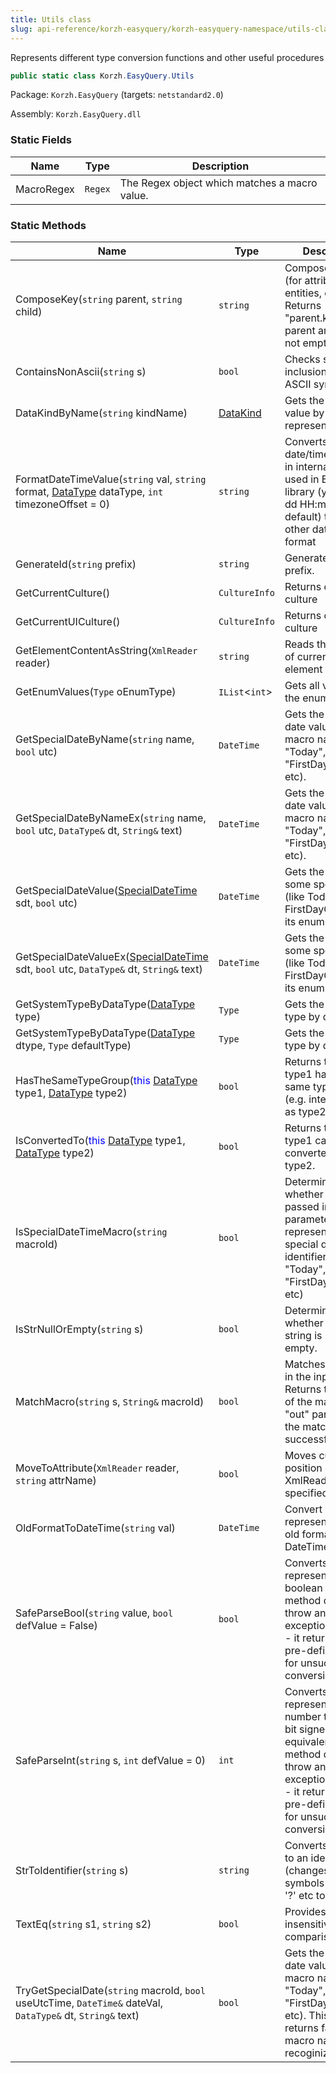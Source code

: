```yaml
---
title: Utils class
slug: api-reference/korzh-easyquery/korzh-easyquery-namespace/utils-class
---
```

Represents different type conversion functions and other useful procedures
```csharp
public static class Korzh.EasyQuery.Utils

```
Package: `Korzh.EasyQuery` (targets: `netstandard2.0`)

Assembly: `Korzh.EasyQuery.dll`

### Static Fields

| Name | Type | Description | 
| --- | --- | --- | 
| MacroRegex | `Regex` | The Regex object which matches a macro value. | 


### Static Methods

| Name | Type | Description | 
| --- | --- | --- | 
| ComposeKey(`string` parent, `string` child) | `string` | Composes the key (for attributes, entities, etc).  Returns "parent.key" if both parent and key are not empty/null | 
| ContainsNonAscii(`string` s) | `bool` | Checks string for inclusion of non-ASCII symbols. | 
| DataKindByName(`string` kindName) | [DataKind](/api-reference/korzh-easyquery/korzh-easyquery-namespace/datakind-enum) | Gets the DataKind value by its text representation. | 
| FormatDateTimeValue(`string` val, `string` format, [DataType](/api-reference/easydata-core/easydata-namespace/datatype-enum) dataType, `int` timezoneOffset = 0) | `string` | Converts the date/time passed in internal format  used in EasyQuery library (yyyy-MM-dd HH:mm:ss by default)  to some other date/time format | 
| GenerateId(`string` prefix) | `string` | Generates Id with prefix. | 
| GetCurrentCulture() | `CultureInfo` | Returns current culture | 
| GetCurrentUICulture() | `CultureInfo` | Returns current UI culture | 
| GetElementContentAsString(`XmlReader` reader) | `string` | Reads the content of current XML element (as string) | 
| GetEnumValues(`Type` oEnumType) | `IList`&lt;`int`&gt; | Gets all values of the enum. | 
| GetSpecialDateByName(`string` name, `bool` utc) | `DateTime` | Gets the actual date value by its macro name (like "Today", "FirstDayOfMonth", etc). | 
| GetSpecialDateByNameEx(`string` name, `bool` utc, `DataType&` dt, `String&` text) | `DateTime` | Gets the actual date value by its macro name (like "Today", "FirstDayOfMonth", etc). | 
| GetSpecialDateValue([SpecialDateTime](/api-reference/korzh-easyquery/korzh-easyquery-namespace/specialdatetime-enum) sdt, `bool` utc) | `DateTime` | Gets the value of some special date (like Today or FirstDayOfYear) by its enum definition. | 
| GetSpecialDateValueEx([SpecialDateTime](/api-reference/korzh-easyquery/korzh-easyquery-namespace/specialdatetime-enum) sdt, `bool` utc, `DataType&` dt, `String&` text) | `DateTime` | Gets the value of some special date (like Today or FirstDayOfYear) by its enum definition. | 
| GetSystemTypeByDataType([DataType](/api-reference/easydata-core/easydata-namespace/datatype-enum) type) | `Type` | Gets the system type by data type. | 
| GetSystemTypeByDataType([DataType](/api-reference/easydata-core/easydata-namespace/datatype-enum) dtype, `Type` defaultType) | `Type` | Gets the system type by data type. | 
| HasTheSameTypeGroup(<span style='color: blue'>this</span> [DataType](/api-reference/easydata-core/easydata-namespace/datatype-enum) type1, [DataType](/api-reference/easydata-core/easydata-namespace/datatype-enum) type2) | `bool` | Returns true if type1 has the same type group (e.g. integer types) as type2. | 
| IsConvertedTo(<span style='color: blue'>this</span> [DataType](/api-reference/easydata-core/easydata-namespace/datatype-enum) type1, [DataType](/api-reference/easydata-core/easydata-namespace/datatype-enum) type2) | `bool` | Returns true if type1 can be converted to type2. | 
| IsSpecialDateTimeMacro(`string` macroId) | `bool` | Determines whether the string passed in parameter represents a special date/time identifier (like "Today", "FirstDayOfMonth", etc) | 
| IsStrNullOrEmpty(`string` s) | `bool` | Determines whether specified string is null or empty. | 
| MatchMacro(`string` s, `String&` macroId) | `bool` | Matches the macro in the input string.  Returns the name of the macro in "out" parameter if the match was successful | 
| MoveToAttribute(`XmlReader` reader, `string` attrName) | `bool` | Moves current position of XmlReader into specified attribute. | 
| OldFormatToDateTime(`string` val) | `DateTime` | Convert string representation in old format to DateTime value. | 
| SafeParseBool(`string` value, `bool` defValue = False) | `bool` | Converts the string representation of a boolean value.  This method does not throw an exception. Instead - it returns some pre-defined value for unsuccessful conversions. | 
| SafeParseInt(`string` s, `int` defValue = 0) | `int` | Converts the string representation of a number to its 32-bit signed integer equivalent.  This method does not throw an exception. Instead - it returns some pre-defined value for unsuccessful conversions. | 
| StrToIdentifier(`string` s) | `string` | Converts any string to an identifier (changes all symbols like '.' ';' '?' etc to '_') | 
| TextEq(`string` s1, `string` s2) | `bool` | Provides case-insensitive string comparision | 
| TryGetSpecialDate(`string` macroId, `bool` useUtcTime, `DateTime&` dateVal, `DataType&` dt, `String&` text) | `bool` | Gets the actual date value by its macro name (like "Today", "FirstDayOfMonth", etc).  This function returns false if the macro name is not recoginized. |